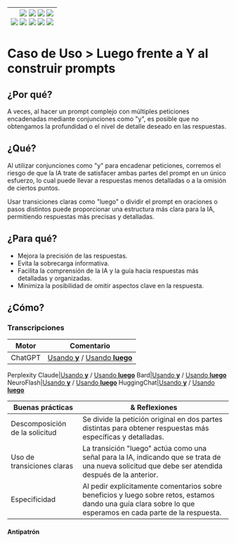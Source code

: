 <div align=right>

|[![](https://img.shields.io/badge/-Inicio-FFF?style=flat&logo=Emlakjet&logoColor=black)](/README.md) [![](https://img.shields.io/badge/-Introducción-FFF?style=flat&logo=abbrobotstudio&logoColor=black)](/documentos/intro.md) [![](https://img.shields.io/badge/-Modelos_de_lenguaje-FFF?style=flat&logo=LiveChat&logoColor=black)](/documentos/LLMs.md) [![](https://img.shields.io/badge/-Panorámica-FFF?style=flat&logo=openstreetmap&logoColor=black)](/documentos/panoramica.md)<br>  [![](https://img.shields.io/badge/-Prompts-FFF?style=flat&logo=Proton&logoColor=black)](/documentos/prompts/README.md) [![](https://img.shields.io/badge/-Ing,_de_prompts-FFF?style=flat&logo=googleearthengine&logoColor=black)](/documentos/ingenieriaDePrompts/README.md) [![](https://img.shields.io/badge/-Patrones-FFF?style=flat&logo=textpattern&logoColor=black)](/documentos/ingenieriaDePrompts/patrones/README.md) [![](https://img.shields.io/badge/8vP-FFF?style=flat&logo=v8&logoColor=black)](/documentos/prompts/mejoresPracticas/8virtudesDelPrompting.md) [![](https://img.shields.io/badge/-Casos_de_uso-FFF?style=flat&logo=gitbook&logoColor=black)](/documentos/casosDeUso/README.md)|
|-:|

</div>

# Caso de Uso > Luego frente a Y al construir prompts

## ¿Por qué?

A veces, al hacer un prompt complejo con múltiples peticiones encadenadas mediante conjunciones como "y", es posible que no obtengamos la profundidad o el nivel de detalle deseado en las respuestas.

## ¿Qué?

Al utilizar conjunciones como "y" para encadenar peticiones, corremos el riesgo de que la IA trate de satisfacer ambas partes del prompt en un único esfuerzo, lo cual puede llevar a respuestas menos detalladas o a la omisión de ciertos puntos.

Usar transiciones claras como "luego" o dividir el prompt en oraciones o pasos distintos puede proporcionar una estructura más clara para la IA, permitiendo respuestas más precisas y detalladas.

## ¿Para qué?

- Mejora la precisión de las respuestas.
- Evita la sobrecarga informativa.
- Facilita la comprensión de la IA y la guía hacia respuestas más detalladas y organizadas.
- Minimiza la posibilidad de omitir aspectos clave en la respuesta.

## ¿Cómo?

### Transcripciones

|Motor|Comentario|
|-|-|
ChatGPT|[Usando **y**](https://chat.openai.com/share/de5d8a24-594a-45e1-a528-27fca6521fc6) / [Usando **luego**](https://chat.openai.com/share/17e92098-5a64-4655-873d-d78c4e27ed1b)
Perplexity
Claude|[Usando **y**](https://claude.ai/chat/3383413a-3cb3-4300-b84d-80aa48e9f1ab) / [Usando **luego**](https://claude.ai/chat/21a6e377-bef6-4d51-8893-aa4053ce28a1)
Bard|[Usando **y**](https://g.co/bard/share/51c34816dcce) / [Usando **luego**](https://g.co/bard/share/3510ac4a3752)
NeuroFlash|[Usando **y**](https://app.neuro-flash.com/ai-writer/fdfa5e4fe41ac1cc58f60b0cebfb9394/preview) / [Usando **luego**](https://app.neuro-flash.com/ai-writer/aee2abe0c0a632214d35598fd606944a/preview)
HuggingChat|[Usando **y**](https://hf.co/chat/r/u5AxJrm) / [Usando **luego**](https://hf.co/chat/r/yEhqIcx)

|Buenas prácticas|& Reflexiones
|-|-|
Descomposición de la solicitud|Se divide la petición original en dos partes distintas para obtener respuestas más específicas y detalladas.
Uso de transiciones claras|La transición "luego" actúa como una señal para la IA, indicando que se trata de una nueva solicitud que debe ser atendida después de la anterior.
Especificidad|Al pedir explícitamente comentarios sobre beneficios y luego sobre retos, estamos dando una guía clara sobre lo que esperamos en cada parte de la respuesta.

#### Antipatrón

